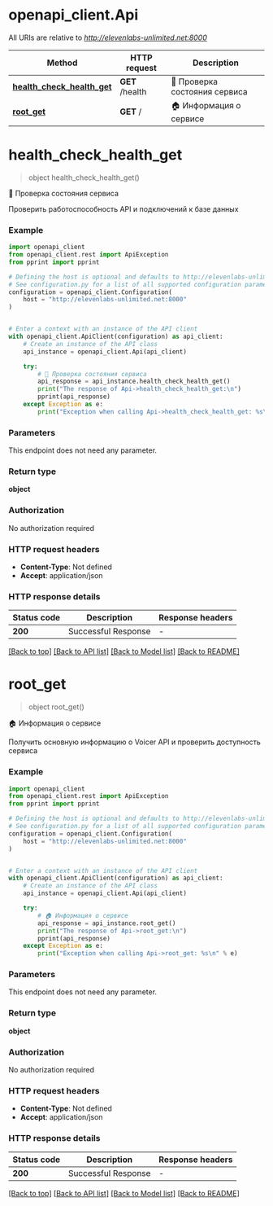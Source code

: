 # openapi_client.Api

All URIs are relative to *http://elevenlabs-unlimited.net:8000*

Method | HTTP request | Description
------------- | ------------- | -------------
[**health_check_health_get**](Api.md#health_check_health_get) | **GET** /health | 💚 Проверка состояния сервиса
[**root_get**](Api.md#root_get) | **GET** / | 🏠 Информация о сервисе


# **health_check_health_get**
> object health_check_health_get()

💚 Проверка состояния сервиса

Проверить работоспособность API и подключений к базе данных

### Example


```python
import openapi_client
from openapi_client.rest import ApiException
from pprint import pprint

# Defining the host is optional and defaults to http://elevenlabs-unlimited.net:8000
# See configuration.py for a list of all supported configuration parameters.
configuration = openapi_client.Configuration(
    host = "http://elevenlabs-unlimited.net:8000"
)


# Enter a context with an instance of the API client
with openapi_client.ApiClient(configuration) as api_client:
    # Create an instance of the API class
    api_instance = openapi_client.Api(api_client)

    try:
        # 💚 Проверка состояния сервиса
        api_response = api_instance.health_check_health_get()
        print("The response of Api->health_check_health_get:\n")
        pprint(api_response)
    except Exception as e:
        print("Exception when calling Api->health_check_health_get: %s\n" % e)
```



### Parameters

This endpoint does not need any parameter.

### Return type

**object**

### Authorization

No authorization required

### HTTP request headers

 - **Content-Type**: Not defined
 - **Accept**: application/json

### HTTP response details

| Status code | Description | Response headers |
|-------------|-------------|------------------|
**200** | Successful Response |  -  |

[[Back to top]](#) [[Back to API list]](../README.md#documentation-for-api-endpoints) [[Back to Model list]](../README.md#documentation-for-models) [[Back to README]](../README.md)

# **root_get**
> object root_get()

🏠 Информация о сервисе

Получить основную информацию о Voicer API и проверить доступность сервиса

### Example


```python
import openapi_client
from openapi_client.rest import ApiException
from pprint import pprint

# Defining the host is optional and defaults to http://elevenlabs-unlimited.net:8000
# See configuration.py for a list of all supported configuration parameters.
configuration = openapi_client.Configuration(
    host = "http://elevenlabs-unlimited.net:8000"
)


# Enter a context with an instance of the API client
with openapi_client.ApiClient(configuration) as api_client:
    # Create an instance of the API class
    api_instance = openapi_client.Api(api_client)

    try:
        # 🏠 Информация о сервисе
        api_response = api_instance.root_get()
        print("The response of Api->root_get:\n")
        pprint(api_response)
    except Exception as e:
        print("Exception when calling Api->root_get: %s\n" % e)
```



### Parameters

This endpoint does not need any parameter.

### Return type

**object**

### Authorization

No authorization required

### HTTP request headers

 - **Content-Type**: Not defined
 - **Accept**: application/json

### HTTP response details

| Status code | Description | Response headers |
|-------------|-------------|------------------|
**200** | Successful Response |  -  |

[[Back to top]](#) [[Back to API list]](../README.md#documentation-for-api-endpoints) [[Back to Model list]](../README.md#documentation-for-models) [[Back to README]](../README.md)

